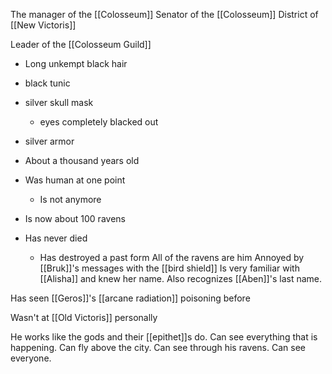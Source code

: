 The manager of the [[Colosseum]]
Senator of the [[Colosseum]] District of [[New Victoris]]

Leader of the [[Colosseum Guild]]
- Long unkempt black hair
- black tunic
- silver skull mask
	- eyes completely blacked out
- silver armor

- About a thousand years old
- Was human at one point
	- Is not anymore
- Is now about 100 ravens
- Has never died
	- Has destroyed a past form
All of the ravens are him
Annoyed by [[Bruk]]'s messages with the [[bird shield]]
Is very familiar with [[Alisha]] and knew her name. Also recognizes [[Aben]]'s last name.

Has seen [[Geros]]'s [[arcane radiation]] poisoning before

Wasn't at [[Old Victoris]] personally

He works like the gods and their [[epithet]]s do. Can see everything that is happening.
Can fly above the city. Can see through his ravens. Can see everyone.
